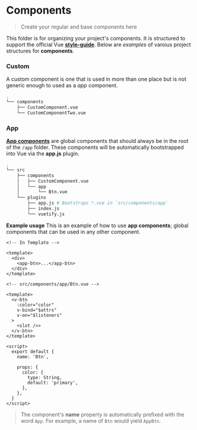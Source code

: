 # Components
> Create your regular and base components here

This folder is for organizing your project's components. It is structured to support the official Vue [**style-guide**](https://vuejs.org/v2/style-guide/#Component-files-strongly-recommended).
Below are _examples_ of varoius project structures for **components**.

### Custom
A custom component is one that is used in more than one place but is not generic enough to used as a _app_ component.

```bash
.
└── components
    ├── CustomComponent.vue
    └── CustomComponentTwo.vue
```

### App
[**App components**](https://vuejs.org/v2/style-guide/#Base-component-names-strongly-recommended) are global components that should always be in the root of the `/app` folder. These components will be automatically bootstrapped into Vue via the **app.js** plugin.

```bash
.
└── src
    ├── components
    │   ├── CustomComponent.vue
    │   └── app
    │       └── Btn.vue
    └── plugins
        ├── app.js # Bootstraps *.vue in `src/components/app`
        ├── index.js
        └── vuetify.js
```

**Example usage**
This is an example of how to use **app components**; global components that can be used in any other component.

```vue
<!-- In Template -->

<template>
  <div>
    <app-btn>...</app-btn>
  </div>
</template>
```

```vue
<!-- src/components/app/Btn.vue -->

<template>
  <v-btn
    :color="color"
    v-bind="$attrs"
    v-on="$listeners"
  >
    <slot />>
  </v-btn>
</template>

<script>
  export default {
    name: 'Btn',

    props: {
      color: {
        type: String,
        default: 'primary',
      },
    },
  }
</script>
```

> The component's **name** property is automatically prefixed with the word `App`. For example, a name of `Btn` would yield `AppBtn`.
